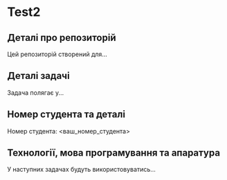 # Test2
## Деталі про репозиторій
Цей репозиторій створений для...

## Деталі задачі
Задача полягає у...

## Номер студента та деталі
Номер студента: <ваш_номер_студента>

## Технології, мова програмування та апаратура
У наступних задачах будуть використовуватись...
